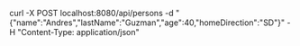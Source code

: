 curl -X POST localhost:8080/api/persons -d "{\"name\":\"Andres\",\"lastName\":\"Guzman\",\"age\":40,\"homeDirection\":\"SD\"}" -H "Content-Type: application/json"